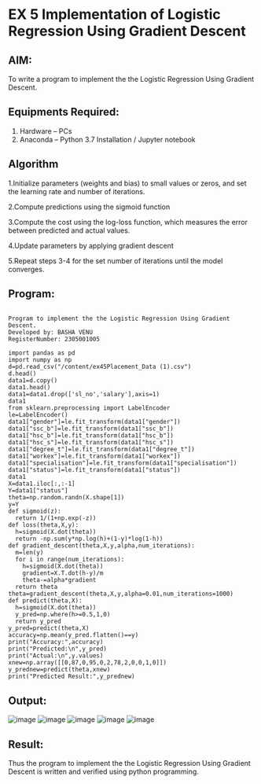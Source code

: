 # EX 5 Implementation of Logistic Regression Using Gradient Descent

## AIM:
To write a program to implement the the Logistic Regression Using Gradient Descent.

## Equipments Required:
1. Hardware – PCs
2. Anaconda – Python 3.7 Installation / Jupyter notebook

## Algorithm
1.Initialize parameters (weights and bias) to small values or zeros, and set the learning rate and number of iterations.

2.Compute predictions using the sigmoid function

3.Compute the cost using the log-loss function, which measures the error between predicted and actual values.

4.Update parameters by applying gradient descent

5.Repeat steps 3-4 for the set number of iterations until the model converges.

## Program:
```

Program to implement the the Logistic Regression Using Gradient Descent.
Developed by: BASHA VENU
RegisterNumber: 2305001005 

import pandas as pd
import numpy as np
d=pd.read_csv("/content/ex45Placement_Data (1).csv")
d.head()
data1=d.copy()
data1.head()
data1=data1.drop(['sl_no','salary'],axis=1)
data1
from sklearn.preprocessing import LabelEncoder
le=LabelEncoder()
data1["gender"]=le.fit_transform(data1["gender"])
data1["ssc_b"]=le.fit_transform(data1["ssc_b"])
data1["hsc_b"]=le.fit_transform(data1["hsc_b"])
data1["hsc_s"]=le.fit_transform(data1["hsc_s"])
data1["degree_t"]=le.fit_transform(data1["degree_t"])
data1["workex"]=le.fit_transform(data1["workex"])
data1["specialisation"]=le.fit_transform(data1["specialisation"])
data1["status"]=le.fit_transform(data1["status"])
data1
X=data1.iloc[:,:-1]
Y=data1["status"]
theta=np.random.randn(X.shape[1])
y=Y
def sigmoid(z):
  return 1/(1+np.exp(-z))
def loss(theta,X,y):
  h=sigmoid(X.dot(theta))
  return -np.sum(y*np.log(h)+(1-y)*log(1-h))
def gradient_descent(theta,X,y,alpha,num_iterations):
  m=len(y)
  for i in range(num_iterations):
    h=sigmoid(X.dot(theta))
    gradient=X.T.dot(h-y)/m
    theta-=alpha*gradient
  return theta
theta=gradient_descent(theta,X,y,alpha=0.01,num_iterations=1000)
def predict(theta,X):
  h=sigmoid(X.dot(theta))
  y_pred=np.where(h>=0.5,1,0)
  return y_pred
y_pred=predict(theta,X)
accuracy=np.mean(y_pred.flatten()==y)
print("Accuracy:",accuracy)
print("Predicted:\n",y_pred)
print("Actual:\n",y.values)
xnew=np.array([[0,87,0,95,0,2,78,2,0,0,1,0]])
y_prednew=predict(theta,xnew)
print("Predicted Result:",y_prednew)
```

## Output:
![image](https://github.com/user-attachments/assets/5db4a4bd-6afb-41ee-93f7-1760b5c1a2e5)
![image](https://github.com/user-attachments/assets/c9c11399-be53-4d32-b5c0-8e41b6e045af)
![image](https://github.com/user-attachments/assets/146f7b0b-9479-4ee2-9964-0f92e54f0c32)
![image](https://github.com/user-attachments/assets/d76ca985-1674-4a7a-b036-ae0ad0ae7c98)
![image](https://github.com/user-attachments/assets/138deaa4-8ff9-4f99-a895-aef656cedbb4)




## Result:
Thus the program to implement the the Logistic Regression Using Gradient Descent is written and verified using python programming.

